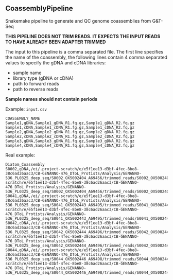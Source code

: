 ## CoassemblyPipeline

Snakemake pipeline to generate and QC genome coassemblies from G&T-Seq


**THIS PIPELINE DOES NOT TRIM READS. IT EXPECTS THE INPUT READS TO HAVE ALREADY BEEN ADAPTER TRIMMED**


The input to this pipeline is a comma separated file. The first line specifies the name of the coassembly, the following lines contain 4 comma separated values to specify the gDNA and cDNA libraries:

- sample name
- library type (gDNA or cDNA)
- path to forward reads
- path to reverse reads

**Sample names should not contain periods**


Example:
`input.csv`

```
COASSEMBLY_NAME
Sample1,gDNA,Sample1_gDNA_R1.fq.gz,Sample1_gDNA_R2.fq.gz
Sample1,cDNA,Sample1_cDNA_R1.fg.gz,Sample1_cDNA_R2.fq.gz
Sample2,gDNA,Sample2_gDNA_R1.fq.gz,Sample2_gDNA_R2.fq.gz
Sample2,cDNA,Sample2_cDNA_R1.fg.gz,Sample2_cDNA_R2.fq.gz
Sample3,gDNA,Sample3_gDNA_R1.fq.gz,Sample3_gDNA_R2.fq.gz
Sample4,cDNA,Sample4_cDNA_R1.fq.gz,Sample4_cDNA_R2.fq.gz

```

Real example:

```
Diatom_Coassembly
S0002,gDNA,/ei/.project-scratch/e/e5f1ee13-d3bf-4fec-8be8-38c6ad26aac3/CB-GENANNO-476_DToL_Protists/Analysis/GENANNO-536_PL0325_deep_seq/S0002_OX5002404_A69456/trimmed_reads/S0002_OX5002404_A69456_gDNA_R1.trimmed.fastq.gz,/ei/.project-scratch/e/e5f1ee13-d3bf-4fec-8be8-38c6ad26aac3/CB-GENANNO-476_DToL_Protists/Analysis/GENANNO-536_PL0325_deep_seq/S0002_OX5002404_A69456/trimmed_reads/S0002_OX5002404_A69456_gDNA_R2.trimmed.fastq.gz
S0041,gDNA,/ei/.project-scratch/e/e5f1ee13-d3bf-4fec-8be8-38c6ad26aac3/CB-GENANNO-476_DToL_Protists/Analysis/GENANNO-536_PL0325_deep_seq/S0041_OX5002443_A69495/trimmed_reads/S0041_OX5002443_A69495_gDNA_R1.trimmed.fastq.gz,/ei/.project-scratch/e/e5f1ee13-d3bf-4fec-8be8-38c6ad26aac3/CB-GENANNO-476_DToL_Protists/Analysis/GENANNO-536_PL0325_deep_seq/S0041_OX5002443_A69495/trimmed_reads/S0041_OX5002443_A69495_gDNA_R2.trimmed.fastq.gz
S0042,cDNA,/ei/.project-scratch/e/e5f1ee13-d3bf-4fec-8be8-38c6ad26aac3/CB-GENANNO-476_DToL_Protists/Analysis/GENANNO-536_PL0325_deep_seq/S0042_OX5002444_A69496/trimmed_reads/S0042_OX5002444_A69496_cDNA_R1.trimmed.fastq.gz,/ei/.project-scratch/e/e5f1ee13-d3bf-4fec-8be8-38c6ad26aac3/CB-GENANNO-476_DToL_Protists/Analysis/GENANNO-536_PL0325_deep_seq/S0042_OX5002444_A69496/trimmed_reads/S0042_OX5002444_A69496_cDNA_R2.trimmed.fastq.gz
S0044,gDNA,/ei/.project-scratch/e/e5f1ee13-d3bf-4fec-8be8-38c6ad26aac3/CB-GENANNO-476_DToL_Protists/Analysis/GENANNO-536_PL0325_deep_seq/S0044_OX5002446_A69498/trimmed_reads/S0044_OX5002446_A69498_gDNA_R1.trimmed.fastq.gz,/ei/.project-scratch/e/e5f1ee13-d3bf-4fec-8be8-38c6ad26aac3/CB-GENANNO-476_DToL_Protists/Analysis/GENANNO-536_PL0325_deep_seq/S0044_OX5002446_A69498/trimmed_reads/S0044_OX5002446_A69498_gDNA_R2.trimmed.fastq.gz
```
